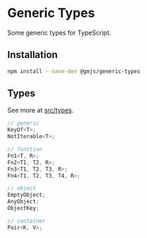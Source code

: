 # Generic Types

Some generic types for TypeScript.

## Installation

```bash
npm install --save-dev @gmjs/generic-types
```

## Types

See more at [src/types](src/types).

```ts
// generic
KeyOf<T>;
NotIterable<T>;

// function
Fn1<T, R>;
Fn2<T1, T2, R>;
Fn3<T1, T2, T3, R>;
Fn4<T1, T2, T3, T4, R>;

// object
EmptyObject;
AnyObject;
ObjectKey;

// container
Pair<K, V>;
```
